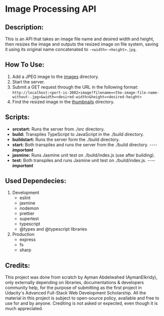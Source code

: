 # Image Processing API

## Description:
This is an API that takes an image file name and desired width and height, then resizes the image and outputs the resized image on file system, saving it using its original name concatenated to `-<width>-<height>.jpg`.

## How To Use:
1. Add a JPEG image to the [images](assets/images/) directory.
2. Start the server.
3. Submit a GET request through the URL in the following format:<br>
   `http://localhost:<port-is-3002>image?filename=<the-image-file-name-without-.jpg>&width=<desired-width>&height=<desired-height>`
4. Find the resized image in the [thumbnails](assets/thumbnails/) directory.

## Scripts:
- **srcstart:** Runs the server from ./src directory.
- **build:** Transpiles TypeScript to JavaScript in the ./build directory.
- **buildstart:** Runs the server form the ./build directory.
- **start:** Both transpiles and runs the server from the ./build directory. ---- ***important***
- **jasmine:** Runs Jasmine unit test on ./build/index.js (use after building).
- **test:** Both transpiles and runs Jasmine unit test on ./build/index.js. ---- ***important***

## Used Dependecies:
1. Development
   - eslint
   - jasmine
   - nodemon
   - prettier
   - supertest
   - typescript
   - @types and @typescript libraries
2. Production
   - express
   - fs
   - sharp

## Credits:
This project was done from scratch by Ayman Abdelwahed (AymanElkridy), only externally depending on libraries, documentations & developers community help, for the purpose of submitting as the first project in Udacity's Advanced Full-Stack Web Development Scholarship.
All the material in this project is subject to open-source policy, available and free to use for and by anyone. Crediting is not asked or expected, even though it is much appreciated.
